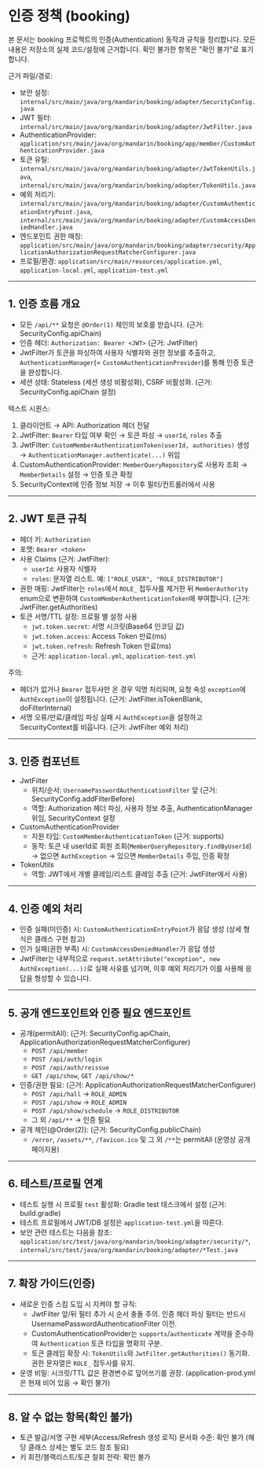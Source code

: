 # 인증 정책 (booking)

본 문서는 booking 프로젝트의 인증(Authentication) 동작과 규칙을 정리합니다. 모든 내용은 저장소의 실제 코드/설정에 근거합니다. 확인 불가한 항목은 "확인 불가"로 표기합니다.

근거 파일/경로:

- 보안 설정: `internal/src/main/java/org/mandarin/booking/adapter/SecurityConfig.java`
- JWT 필터: `internal/src/main/java/org/mandarin/booking/adapter/JwtFilter.java`
- AuthenticationProvider: `application/src/main/java/org/mandarin/booking/app/member/CustomAuthenticationProvider.java`
- 토큰 유틸: `internal/src/main/java/org/mandarin/booking/adapter/JwtTokenUtils.java`,
  `internal/src/main/java/org/mandarin/booking/adapter/TokenUtils.java`
- 예외 처리기: `internal/src/main/java/org/mandarin/booking/adapter/CustomAuthenticationEntryPoint.java`,
  `internal/src/main/java/org/mandarin/booking/adapter/CustomAccessDeniedHandler.java`
- 엔드포인트 권한 매칭:
  `application/src/main/java/org/mandarin/booking/adapter/security/ApplicationAuthorizationRequestMatcherConfigurer.java`
- 프로필/환경: `application/src/main/resources/application.yml`, `application-local.yml`, `application-test.yml`

---

## 1. 인증 흐름 개요

- 모든 `/api/**` 요청은 `@Order(1)` 체인의 보호를 받습니다. (근거: SecurityConfig.apiChain)
- 인증 헤더: `Authorization: Bearer <JWT>` (근거: JwtFilter)
- JwtFilter가 토큰을 파싱하여 사용자 식별자와 권한 정보를 추출하고, `AuthenticationManager`(= `CustomAuthenticationProvider`)를 통해 인증 토큰을 완성합니다.
- 세션 상태: Stateless (세션 생성 비활성화), CSRF 비활성화. (근거: SecurityConfig.apiChain 설정)

텍스트 시퀀스:

1) 클라이언트 → API: Authorization 헤더 전달
2) JwtFilter: `Bearer` 타입 여부 확인 → 토큰 파싱 → `userId`, `roles` 추출
3) JwtFilter: `CustomMemberAuthenticationToken(userId, authorities)` 생성 → `AuthenticationManager.authenticate(...)` 위임
4) CustomAuthenticationProvider: `MemberQueryRepository`로 사용자 조회 → `MemberDetails` 설정 → 인증 토큰 확정
5) SecurityContext에 인증 정보 저장 → 이후 필터/컨트롤러에서 사용

---

## 2. JWT 토큰 규칙

- 헤더 키: `Authorization`
- 포맷: `Bearer <token>`
- 사용 Claims (근거: JwtFilter):
  - `userId`: 사용자 식별자
  - `roles`: 문자열 리스트. 예: `["ROLE_USER", "ROLE_DISTRIBUTOR"]`
- 권한 매핑: JwtFilter는 `roles`에서 `ROLE_` 접두사를 제거한 뒤 `MemberAuthority` enum으로 변환하여 `CustomMemberAuthenticationToken`에
  부여합니다. (근거: JwtFilter.getAuthorities)
- 토큰 서명/TTL 설정: 프로필 별 설정 사용
  - `jwt.token.secret`: 서명 시크릿(Base64 인코딩 값)
  - `jwt.token.access`: Access Token 만료(ms)
  - `jwt.token.refresh`: Refresh Token 만료(ms)
  - 근거: `application-local.yml`, `application-test.yml`

주의:

- 헤더가 없거나 `Bearer` 접두사만 온 경우 익명 처리되며, 요청 속성 `exception`에 `AuthException`이 설정됩니다. (근거: JwtFilter.isTokenBlank,
  doFilterInternal)
- 서명 오류/만료/클레임 파싱 실패 시 `AuthException`을 설정하고 SecurityContext를 비웁니다. (근거: JwtFilter 예외 처리)

---

## 3. 인증 컴포넌트

- JwtFilter
  - 위치/순서: `UsernamePasswordAuthenticationFilter` 앞 (근거: SecurityConfig.addFilterBefore)
  - 역할: Authorization 헤더 파싱, 사용자 정보 추출, AuthenticationManager 위임, SecurityContext 설정
- CustomAuthenticationProvider
  - 지원 타입: `CustomMemberAuthenticationToken` (근거: supports)
  - 동작: 토큰 내 userId로 회원 조회(`MemberQueryRepository.findByUserId`) → 없으면 `AuthException` → 있으면 `MemberDetails` 주입, 인증 확정
- TokenUtils
  - 역할: JWT에서 개별 클레임/리스트 클레임 추출 (근거: JwtFilter에서 사용)

---

## 4. 인증 예외 처리

- 인증 실패(미인증) 시: `CustomAuthenticationEntryPoint`가 응답 생성 (상세 형식은 클래스 구현 참고)
- 인가 실패(권한 부족) 시: `CustomAccessDeniedHandler`가 응답 생성
- JwtFilter는 내부적으로 `request.setAttribute("exception", new AuthException(...))`로 실패 사유를 넘기며, 이후 예외 처리기가 이를 사용해 응답을 형성할 수
  있습니다.

---

## 5. 공개 엔드포인트와 인증 필요 엔드포인트

- 공개(permitAll): (근거: SecurityConfig.apiChain, ApplicationAuthorizationRequestMatcherConfigurer)
  - `POST /api/member`
  - `POST /api/auth/login`
  - `POST /api/auth/reissue`
  - `GET /api/show`, `GET /api/show/*`
- 인증/권한 필요: (근거: ApplicationAuthorizationRequestMatcherConfigurer)
    - `POST /api/hall` → `ROLE_ADMIN`
    - `POST /api/show` → `ROLE_ADMIN`
    - `POST /api/show/schedule` → `ROLE_DISTRIBUTOR`
    - 그 외 `/api/**` → 인증 필요
- 공개 체인(@Order(2)): (근거: SecurityConfig.publicChain)
  - `/error`, `/assets/**`, `/favicon.ico` 및 그 외 `/**`는 permitAll (운영상 공개 페이지용)

---

## 6. 테스트/프로필 연계

- 테스트 실행 시 프로필 `test` 활성화: Gradle test 태스크에서 설정 (근거: build.gradle)
- 테스트 프로필에서 JWT/DB 설정은 `application-test.yml`을 따른다.
- 보안 관련 테스트는 다음을 참조: `application/src/test/java/org/mandarin/booking/adapter/security/*`,
  `internal/src/test/java/org/mandarin/booking/adapter/*Test.java`

---

## 7. 확장 가이드(인증)

- 새로운 인증 스킴 도입 시 지켜야 할 규칙:
  - JwtFilter 앞/뒤 필터 추가 시 순서 충돌 주의. 인증 헤더 파싱 필터는 반드시 UsernamePasswordAuthenticationFilter 이전.
  - CustomAuthenticationProvider는 `supports`/`authenticate` 계약을 준수하여 `Authentication` 토큰 타입을 명확히 구분.
  - 토큰 클레임 확장 시: `TokenUtils`와 `JwtFilter.getAuthorities()` 동기화. 권한 문자열은 `ROLE_` 접두사를 유지.
- 운영 비밀: 시크릿/TTL 값은 환경변수로 덮어쓰기를 권장. (application-prod.yml은 현재 비어 있음 → 확인 불가)

---

## 8. 알 수 없는 항목(확인 불가)

- 토큰 발급/서명 구현 세부(Access/Refresh 생성 로직) 문서화 수준: 확인 불가 (해당 클래스 상세는 별도 코드 참조 필요)
- 키 회전/블랙리스트/토큰 철회 전략: 확인 불가
